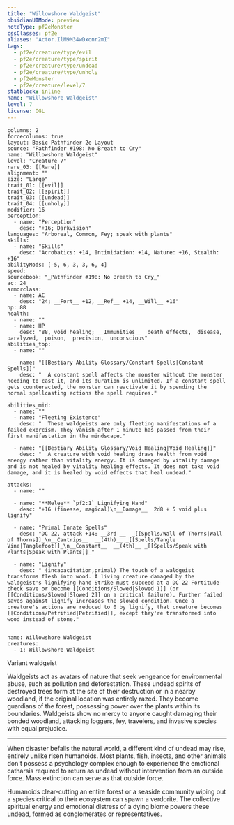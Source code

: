 ```yaml
---
title: "Willowshore Waldgeist"
obsidianUIMode: preview
noteType: pf2eMonster
cssClasses: pf2e
aliases: "Actor.IlM9M34wDxonr2mI" 
tags:
  - pf2e/creature/type/evil
  - pf2e/creature/type/spirit
  - pf2e/creature/type/undead
  - pf2e/creature/type/unholy
  - pf2eMonster
  - pf2e/creature/level/7
statblock: inline
name: "Willowshore Waldgeist"
level: 7
license: OGL
---
```


```statblock
columns: 2
forcecolumns: true
layout: Basic Pathfinder 2e Layout
source: "Pathfinder #198: No Breath to Cry"
name: "Willowshore Waldgeist"
level: "Creature 7"
rare_03: [[Rare]]
alignment: ""
size: "Large"
trait_01: [[evil]]
trait_02: [[spirit]]
trait_03: [[undead]]
trait_04: [[unholy]]
modifier: 16
perception:
  - name: "Perception"
    desc: "+16; Darkvision"
languages: "Arboreal, Common, Fey; speak with plants"
skills:
  - name: "Skills"
    desc: "Acrobatics: +14, Intimidation: +14, Nature: +16, Stealth: +16"
abilityMods: [-5, 6, 3, 3, 6, 4]
speed: 
sourcebook: "_Pathfinder #198: No Breath to Cry_"
ac: 24
armorclass:
  - name: AC
    desc: "24; __Fort__ +12, __Ref__ +14, __Will__ +16"
hp: 88
health:
  - name: ""
  - name: HP
    desc: "88, void healing; __Immunities__  death effects,  disease,  paralyzed,  poison,  precision,  unconscious"
abilities_top:
  - name: ""

  - name: "[[Bestiary Ability Glossary/Constant Spells|Constant Spells]]"
    desc: "  A constant spell affects the monster without the monster needing to cast it, and its duration is unlimited. If a constant spell gets counteracted, the monster can reactivate it by spending the normal spellcasting actions the spell requires."

abilities_mid:
  - name: ""
  - name: "Fleeting Existence"
    desc: "  These waldgeists are only fleeting manifestations of a failed exorcism. They vanish after 1 minute has passed from their first manifestation in the mindscape."

  - name: "[[Bestiary Ability Glossary/Void Healing|Void Healing]]"
    desc: "  A creature with void healing draws health from void energy rather than vitality energy. It is damaged by vitality damage and is not healed by vitality healing effects. It does not take void damage, and it is healed by void effects that heal undead."

attacks:
  - name: ""

  - name: "**Melee** `pf2:1` Lignifying Hand"
    desc: "+16 (finesse, magical)\n__Damage__  2d8 + 5 void plus lignify"

  - name: "Primal Innate Spells"
    desc: "DC 22, attack +14; __3rd __  _[[Spells/Wall of Thorns|Wall of Thorns]]_\n__Cantrips__  __(4th)__ _[[Spells/Tangle Vine|Tanglefoot]]_\n__Constant__  __(4th)__ _[[Spells/Speak with Plants|Speak with Plants]]_"

  - name: "Lignify"
    desc: " (incapacitation,primal) The touch of a waldgeist transforms flesh into wood. A living creature damaged by the waldgeist's lignifying hand Strike must succeed at a DC 22 Fortitude check save or become [[Conditions/Slowed|Slowed 1]] (or [[Conditions/Slowed|Slowed 2]] on a critical failure). Further failed saves against lignify increases the slowed condition. Once a creature's actions are reduced to 0 by lignify, that creature becomes [[Conditions/Petrified|Petrified]], except they're transformed into wood instead of stone."
 
```

```encounter-table
name: Willowshore Waldgeist
creatures:
  - 1: Willowshore Waldgeist
```


Variant waldgeist

Waldgeists act as avatars of nature that seek vengeance for environmental abuse, such as pollution and deforestation. These undead spirits of destroyed trees form at the site of their destruction or in a nearby woodland, if the original location was entirely razed. They become guardians of the forest, possessing power over the plants within its boundaries. Waldgeists show no mercy to anyone caught damaging their bonded woodland, attacking loggers, fey, travelers, and invasive species with equal prejudice.

* * *

When disaster befalls the natural world, a different kind of undead may rise, entirely unlike risen humanoids. Most plants, fish, insects, and other animals don't possess a psychology complex enough to experience the emotional catharsis required to return as undead without intervention from an outside force. Mass extinction can serve as that outside force.

Humanoids clear-cutting an entire forest or a seaside community wiping out a species critical to their ecosystem can spawn a verdorite. The collective spiritual energy and emotional distress of a dying biome powers these undead, formed as conglomerates or representatives.
